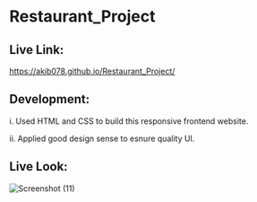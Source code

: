 # Restaurant_Project

## Live Link: 
https://akib078.github.io/Restaurant_Project/

## Development:
i. Used HTML and CSS to build this responsive frontend website.

ii. Applied good design sense to esnure quality UI. 

## Live Look: 
![Screenshot (11)](https://github.com/user-attachments/assets/65dfc66f-9b99-47e4-9eb1-d3a9d3411ce6)

